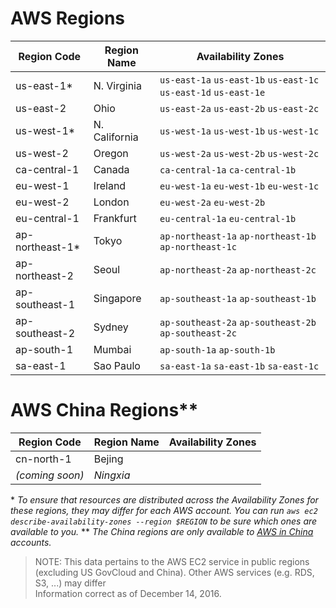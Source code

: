 # AWS Regions

| Region Code        | Region Name       | Availability Zones
---------------------|-------------------|--------------------------------------------------------
| us-east-1*         | N. Virginia       | `us-east-1a` `us-east-1b` `us-east-1c` `us-east-1d` `us-east-1e`
| us-east-2          | Ohio              | `us-east-2a` `us-east-2b` `us-east-2c`
| us-west-1*         | N. California     | `us-west-1a` `us-west-1b` `us-west-1c`
| us-west-2	         | Oregon	           | `us-west-2a` `us-west-2b` `us-west-2c`
| ca-central-1       | Canada            | `ca-central-1a` `ca-central-1b`
| eu-west-1	         | Ireland	         | `eu-west-1a` `eu-west-1b` `eu-west-1c`
| eu-west-2          | London            | `eu-west-2a` `eu-west-2b`
| eu-central-1	     | Frankfurt	       | `eu-central-1a` `eu-central-1b`
| ap-northeast-1*    | Tokyo	           | `ap-northeast-1a` `ap-northeast-1b` `ap-northeast-1c`
| ap-northeast-2     | Seoul             | `ap-northeast-2a` `ap-northeast-2c`
| ap-southeast-1	   | Singapore	       | `ap-southeast-1a` `ap-southeast-1b`
| ap-southeast-2	   | Sydney	           | `ap-southeast-2a` `ap-southeast-2b` `ap-southeast-2c`
| ap-south-1         | Mumbai            | `ap-south-1a` `ap-south-1b`
| sa-east-1	         | Sao Paulo	       | `sa-east-1a` `sa-east-1b` `sa-east-1c`

# AWS China Regions**

| Region Code        | Region Name       | Availability Zones
---------------------|-------------------|--------------------------------------------------------
| cn-north-1         | Bejing            |
| *(coming soon)*    | *Ningxia*         |

\* *To ensure that resources are distributed across the Availability Zones for these regions, they may differ for each AWS account. You can run `aws ec2 describe-availability-zones --region $REGION` to be sure which ones are available to you.*
\*\* *The China regions are only available to [AWS in China](https://www.amazonaws.cn) accounts.*

> NOTE: This data pertains to the AWS EC2 service in public regions (excluding US GovCloud and China). Other AWS services (e.g. RDS, S3, ...) may differ  
Information correct as of December 14, 2016.
